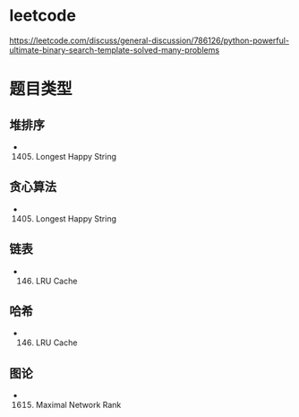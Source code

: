 # leetcode

https://leetcode.com/discuss/general-discussion/786126/python-powerful-ultimate-binary-search-template-solved-many-problems



# 题目类型

## 堆排序

- 1405. Longest Happy String


## 贪心算法

- 1405. Longest Happy String

## 链表
- 146. LRU Cache
## 哈希 
- 146. LRU Cache

## 图论
- 1615. Maximal Network Rank